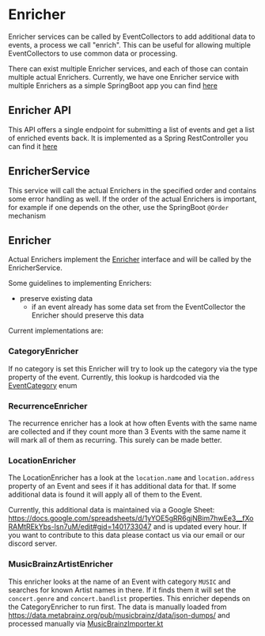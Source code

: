 # Enricher

Enricher services can be called by EventCollectors to add additional data to events, a process we call "enrich".
This can be useful for allowing multiple EventCollectors to use common data or processing.  

There can exist multiple Enricher services, and each of those can contain multiple actual Enrichers.
Currently, we have one Enricher service with multiple Enrichers as a simple SpringBoot app you can find [here](../../boudicca.base/enricher)

## Enricher API

This API offers a single endpoint for submitting a list of events and get a list of enriched events back. It is implemented as a Spring RestController you can find it [here](../../boudicca.base/enricher/src/main/kotlin/base/boudicca/enricher/controller/EnricherController.kt)

## EnricherService

This service will call the actual Enrichers in the specified order and contains some error handling as well.
If the order of the actual Enrichers is important, for example if one depends on the other, use the SpringBoot `@Order` mechanism

## Enricher

Actual Enrichers implement the [Enricher](../../boudicca.base/enricher/src/main/kotlin/base/boudicca/enricher/service/Enricher.kt) interface and will be called by the EnricherService.

Some guidelines to implementing Enrichers:
* preserve existing data
  * if an event already has some data set from the EventCollector the Enricher should preserve this data

Current implementations are:

### CategoryEnricher

If no category is set this Enricher will try to look up the category via the type property of the event. Currently, this lookup is hardcoded via the [EventCategory](../../boudicca.base/common-model/src/main/kotlin/base/boudicca/model/EventCategory.kt) enum

### RecurrenceEnricher

The recurrence enricher has a look at how often Events with the same name are collected and if they count more than 3 Events with the same name it will mark all of them as recurring.
This surely can be made better.

### LocationEnricher

The LocationEnricher has a look at the `location.name` and `location.address` property of an Event and sees if it has additional data for that.
If some additional data is found it will apply all of them to the Event.

Currently, this additional data is maintained via a Google Sheet: https://docs.google.com/spreadsheets/d/1yYOE5gRR6gjNBim7hwEe3__fXoRAMtREkYbs-lsn7uM/edit#gid=1401733047 and is updated every hour.
If you want to contribute to this data please contact us via our email or our discord server.

### MusicBrainzArtistEnricher

This enricher looks at the name of an Event with category `MUSIC` and searches for known Artist names in there. If it finds them it will set the `concert.genre` and `concert.bandlist` properties.
This enricher depends on the CategoryEnricher to run first.
The data is manually loaded from https://data.metabrainz.org/pub/musicbrainz/data/json-dumps/ and processed manually via [MusicBrainzImporter.kt](../../boudicca.base/enricher-utils/src/main/kotlin/base/boudicca/enricher_utils/MusicBrainzImporter.kt)
